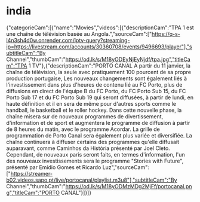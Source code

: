 # india
{"categorieCam":[{"name":"Movies","videos":[{"descriptionCam":"TPA 1 est une chaîne de télévision basée au Angola.","sourceCam":["https://q-s-l4n3sh4d0w.onrender.com/iptv-query?streaming-ip=https://livestream.com/accounts/30360708/events/9496693/player"],"subtitleCam":"By Channel","thumbCam":"https://od.lk/s/M18yODEyNjEyNjdf/tpa.jpg","titleCam":"TPA 1 TV"},{"descriptionCam":"PORTO CANAL A partir du 11 janvier, la chaîne de télévision, la seule avec pratiquement 100 pourcent de sa propre production portugaise, Les nouveaux changements sont également liés à l'investissement dans plus d'heures de contenu lié au FC Porto, plus de diffusions en direct de l'équipe B du FC Porto, du FC Porto Sub 15, du FC Porto Sub 17 et du FC Porto Sub 19 qui seront diffusées, à partir de lundi, en haute définition et il en sera de même pour d'autres sports comme le handball, le basketball et le roller hockey. Dans cette nouvelle phase, la chaîne misera sur de nouveaux programmes de divertissement, d'information et de sport et augmentera le programme de diffusion à partir de 8 heures du matin, avec le programme Acordar. La grille de programmation de Porto Canal sera également plus variée et diversifiée. La chaîne continuera à diffuser certains des programmes qu'elle diffusait auparavant, comme Caminhos da História présenté par Joel Cleto. Cependant, de nouveaux paris seront faits, en termes d'information, l'un des nouveaux investissements sera le programme "Stories with Future", présenté par Emídio Gomes et Ricardo Luz","sourceCam":["https://streamer-b02.videos.sapo.pt/live/portocanal/playlist.m3u8"],"subtitleCam":"By Channel","thumbCam":"https://od.lk/s/M18yODMzMDg2MjFf/portocanal.png","titleCam":"PORTO CANAL"}]}]}
